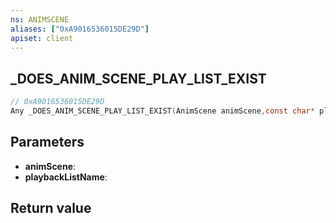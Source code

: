```yaml
---
ns: ANIMSCENE
aliases: ["0xA9016536015DE29D"]
apiset: client
---
```

## _DOES_ANIM_SCENE_PLAY_LIST_EXIST

```c
// 0xA9016536015DE29D
Any _DOES_ANIM_SCENE_PLAY_LIST_EXIST(AnimScene animScene,const char* playbackListName);
```


## Parameters
* **animScene**:
* **playbackListName**:

## Return value